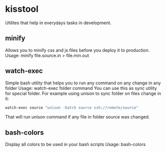 # kisstool
Utilites that help in everydays tasks in development.

## minify
Allows you to minify css and js files before you deploy it to production.
Usage: minify file.source.in > file.min.out

## watch-exec
Simple bash utility that helps you to run any command on any change in any folder
Usage: watch-exec folder command
You can use this as sync utility for special folder. For example using unison to sync folder on files change in it:
```bash
watch-exec source "unison -batch source ssh://remote/source"
```
That will run unison command if any file in folder source was changed.

## bash-colors
Display all colors to be used in your bash scripts
Usage: bash-colors
